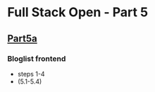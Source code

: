# Full Stack Open - Part 5


## [Part5a](https://github.com/MiMa6/full-stack-open-part-5/tree/Part5a)

### Bloglist frontend
<ul>
  <li>steps 1-4</li>
  <li>(5.1-5.4)</li>
</ul>
